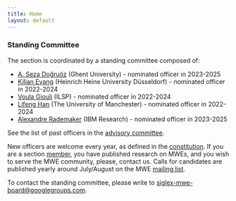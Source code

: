 ```yaml
---
title: Home
layout: default
---
```


### Standing Committee

The section is coordinated by a standing committee composed of:

- [A. Seza Doğruöz](https://research.flw.ugent.be/en/as.dogruoz) (Ghent University) - nominated officer in 2023-2025
- [Kilian Evang](https://kilian.evang.name/) (Heinrich Heine University Düsseldorf) - nominated officer in 2022-2024
- [Voula Giouli](https://www.ilsp.gr/en/members/giouli-voula-2/) (ILSP) - nominated officer in 2022-2024
- [Lifeng Han](https://www.research.manchester.ac.uk/portal/lifeng.han.html) (The University of Manchester) - nominated officer in 2022-2024
- [Alexandre Rademaker](http://arademaker.github.io/) (IBM Research) - nominated officer in 2023-2025

See the list of past officers in the [advisory committee](advisorycommittee).

New officers are welcome every year, as defined in the [constitution](constitution). If you are a section [member](members), you have published research on MWEs, and you wish to serve the MWE community, please, contact us. Calls for candidates are published yearly around July/August on the MWE [mailing list](../mailinglist).

To contact the standing committee, please write to [siglex-mwe-board@googlegroups.com](mailto:siglex-mwe-board@googlegroups.com).
